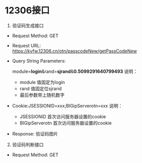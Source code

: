 # 12306接口

1. 验证码生成接口

 * Request Method: GET

 * Request URL: https://kyfw.12306.cn/otn/passcodeNew/getPassCodeNew

 * Query String Parameters:

    module=**login**&rand=**sjrand**&**0.5099291640799493**
    说明：
      - module  值固定为login
      - rand    值固定位sjrand
      - 最后参数带上随机数字

 * Cookie:JSESSIONID=xxx;BIGipServerotn=xxx
    说明：
      - JSESSIONID        首次访问服务器设置的cookie
      - BIGipServerotn    首次访问服务器设置的cookie

 * Response: 验证码图片

2. 验证码判断接口

  * Request Method: GET

